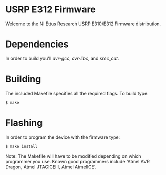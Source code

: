 USRP E312 Firmware
==================

Welcome to the NI Ettus Research USRP E310/E312 Firmware distribution.

# Dependencies

In order to build you'll *avr-gcc*, *avr-libc*, and *srec_cat*.

# Building

The included Makefile specifies all the required flags. To build type:
```
$ make
```

# Flashing

In order to program the device with the firmware type:
```
$ make install
```

Note: The Makefile will have to be modified depending on which programmer you use.
Known good programmers include 'Atmel AVR Dragon, Atmel JTAGICEIII, Atmel AtmelICE'.
